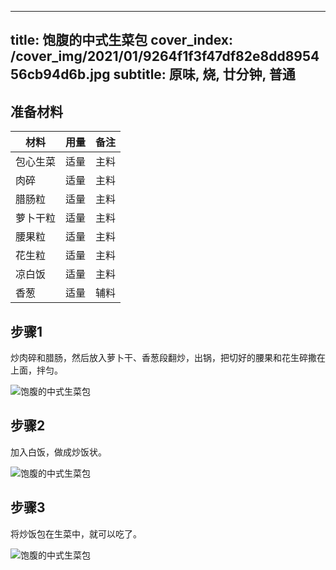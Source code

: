 
---
title: 饱腹的中式生菜包
cover_index: /cover_img/2021/01/9264f1f3f47df82e8dd895456cb94d6b.jpg
subtitle: 原味, 烧, 廿分钟, 普通
---

## 准备材料

| 材料     | 用量 | 备注|
| ------- | ----- | --- |
| 包心生菜 | 适量| 主料 |
| 肉碎 | 适量| 主料 |
| 腊肠粒 | 适量| 主料 |
| 萝卜干粒 | 适量| 主料 |
| 腰果粒 | 适量| 主料 |
| 花生粒 | 适量| 主料 |
| 凉白饭 | 适量| 主料 |
| 香葱 | 适量| 辅料 |

## 步骤1

炒肉碎和腊肠，然后放入萝卜干、香葱段翻炒，出锅，把切好的腰果和花生碎撒在上面，拌匀。

![饱腹的中式生菜包](https://i8.meishichina.com/attachment/recipe/201010/201010080039275.jpg?x-oss-process=style/p320) 

## 步骤2

加入白饭，做成炒饭状。

![饱腹的中式生菜包](https://i8.meishichina.com/attachment/recipe/201010/201010081416529.jpg?x-oss-process=style/p320) 

## 步骤3

将炒饭包在生菜中，就可以吃了。

![饱腹的中式生菜包](https://i8.meishichina.com/attachment/recipe/201010/201010080041116.jpg?x-oss-process=style/p320) 

